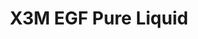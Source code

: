 ---
title: X3M EGF Pure Liquid
description:
image: /images/banner.jpg
shop_link: 'https://www.beauty-bar.se/partner/pipers-hudvard/?add-to-cart=1588'
info_link: 'https://www.beauty-bar.se/produkt/x3m-egf-pure-toner100ml/'
pris: '295:-'
category: Toner
---